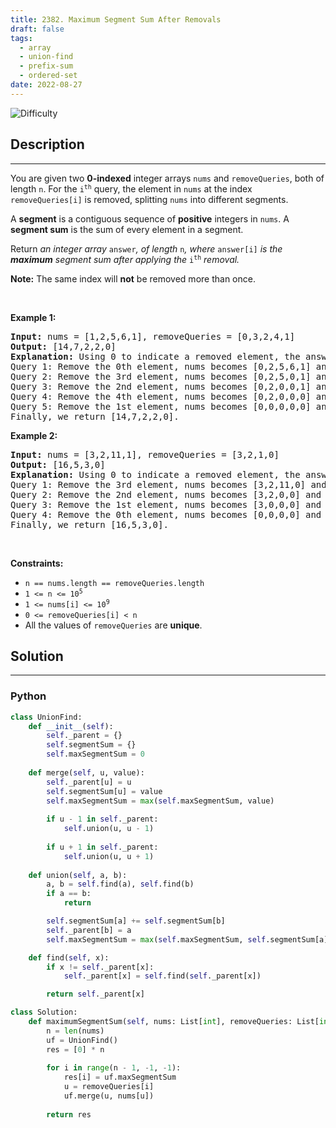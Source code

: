 ```yaml
---
title: 2382. Maximum Segment Sum After Removals
draft: false
tags: 
  - array
  - union-find
  - prefix-sum
  - ordered-set
date: 2022-08-27
---
```


![Difficulty](https://img.shields.io/badge/Difficulty-Hard-blue.svg)

## Description

---
<p>You are given two <strong>0-indexed</strong> integer arrays <code>nums</code> and <code>removeQueries</code>, both of length <code>n</code>. For the <code>i<sup>th</sup></code> query, the element in <code>nums</code> at the index <code>removeQueries[i]</code> is removed, splitting <code>nums</code> into different segments.</p>

<p>A <strong>segment</strong> is a contiguous sequence of <strong>positive</strong> integers in <code>nums</code>. A <strong>segment sum</strong> is the sum of every element in a segment.</p>

<p>Return<em> an integer array </em><code>answer</code><em>, of length </em><code>n</code><em>, where </em><code>answer[i]</code><em> is the <strong>maximum</strong> segment sum after applying the </em><code>i<sup>th</sup></code> <em>removal.</em></p>

<p><strong>Note:</strong> The same index will <strong>not</strong> be removed more than once.</p>

<p>&nbsp;</p>
<p><strong class="example">Example 1:</strong></p>

<pre>
<strong>Input:</strong> nums = [1,2,5,6,1], removeQueries = [0,3,2,4,1]
<strong>Output:</strong> [14,7,2,2,0]
<strong>Explanation:</strong> Using 0 to indicate a removed element, the answer is as follows:
Query 1: Remove the 0th element, nums becomes [0,2,5,6,1] and the maximum segment sum is 14 for segment [2,5,6,1].
Query 2: Remove the 3rd element, nums becomes [0,2,5,0,1] and the maximum segment sum is 7 for segment [2,5].
Query 3: Remove the 2nd element, nums becomes [0,2,0,0,1] and the maximum segment sum is 2 for segment [2]. 
Query 4: Remove the 4th element, nums becomes [0,2,0,0,0] and the maximum segment sum is 2 for segment [2]. 
Query 5: Remove the 1st element, nums becomes [0,0,0,0,0] and the maximum segment sum is 0, since there are no segments.
Finally, we return [14,7,2,2,0].</pre>

<p><strong class="example">Example 2:</strong></p>

<pre>
<strong>Input:</strong> nums = [3,2,11,1], removeQueries = [3,2,1,0]
<strong>Output:</strong> [16,5,3,0]
<strong>Explanation:</strong> Using 0 to indicate a removed element, the answer is as follows:
Query 1: Remove the 3rd element, nums becomes [3,2,11,0] and the maximum segment sum is 16 for segment [3,2,11].
Query 2: Remove the 2nd element, nums becomes [3,2,0,0] and the maximum segment sum is 5 for segment [3,2].
Query 3: Remove the 1st element, nums becomes [3,0,0,0] and the maximum segment sum is 3 for segment [3].
Query 4: Remove the 0th element, nums becomes [0,0,0,0] and the maximum segment sum is 0, since there are no segments.
Finally, we return [16,5,3,0].
</pre>

<p>&nbsp;</p>
<p><strong>Constraints:</strong></p>

<ul>
	<li><code>n == nums.length == removeQueries.length</code></li>
	<li><code>1 &lt;= n &lt;= 10<sup>5</sup></code></li>
	<li><code>1 &lt;= nums[i] &lt;= 10<sup>9</sup></code></li>
	<li><code>0 &lt;= removeQueries[i] &lt; n</code></li>
	<li>All the values of <code>removeQueries</code> are <strong>unique</strong>.</li>
</ul>


## Solution

---
### Python
``` py title='maximum-segment-sum-after-removals'
class UnionFind:
    def __init__(self):
        self._parent = {}
        self.segmentSum = {}
        self.maxSegmentSum = 0
    
    def merge(self, u, value):
        self._parent[u] = u
        self.segmentSum[u] = value
        self.maxSegmentSum = max(self.maxSegmentSum, value)
        
        if u - 1 in self._parent:
            self.union(u, u - 1)
        
        if u + 1 in self._parent:
            self.union(u, u + 1)
    
    def union(self, a, b):
        a, b = self.find(a), self.find(b)
        if a == b:
            return

        self.segmentSum[a] += self.segmentSum[b]
        self._parent[b] = a
        self.maxSegmentSum = max(self.maxSegmentSum, self.segmentSum[a])

    def find(self, x):
        if x != self._parent[x]:
            self._parent[x] = self.find(self._parent[x])

        return self._parent[x]

class Solution:
    def maximumSegmentSum(self, nums: List[int], removeQueries: List[int]) -> List[int]:
        n = len(nums)
        uf = UnionFind()
        res = [0] * n
        
        for i in range(n - 1, -1, -1):
            res[i] = uf.maxSegmentSum
            u = removeQueries[i]
            uf.merge(u, nums[u])
        
        return res
        

```

